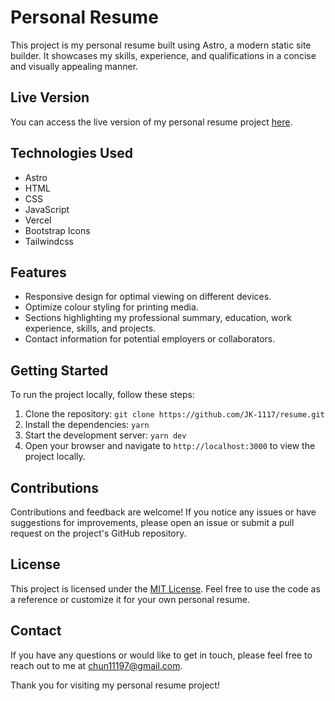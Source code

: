 # Personal Resume

This project is my personal resume built using Astro, a modern static site builder. It showcases my skills, experience, and qualifications in a concise and visually appealing manner.

## Live Version

You can access the live version of my personal resume project [here](https://resume.alchemistic.cloud/).

## Technologies Used

- Astro
- HTML
- CSS
- JavaScript
- Vercel
- Bootstrap Icons
- Tailwindcss

## Features

- Responsive design for optimal viewing on different devices.
- Optimize colour styling for printing media.
- Sections highlighting my professional summary, education, work experience, skills, and projects.
- Contact information for potential employers or collaborators.

## Getting Started

To run the project locally, follow these steps:

1. Clone the repository: `git clone https://github.com/JK-1117/resume.git`
2. Install the dependencies: `yarn`
3. Start the development server: `yarn dev`
4. Open your browser and navigate to `http://localhost:3000` to view the project locally.

## Contributions

Contributions and feedback are welcome! If you notice any issues or have suggestions for improvements, please open an issue or submit a pull request on the project's GitHub repository.

## License

This project is licensed under the [MIT License](./LICENSE.txt). Feel free to use the code as a reference or customize it for your own personal resume.

## Contact

If you have any questions or would like to get in touch, please feel free to reach out to me at [chun11197@gmail.com](mailto:chun11197@gmail.com).

Thank you for visiting my personal resume project!
